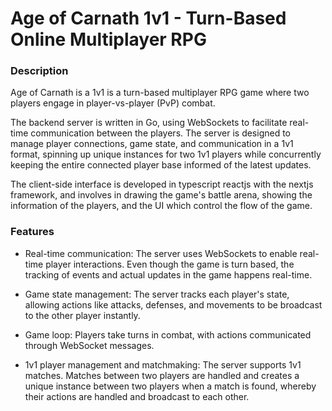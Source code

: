 # Age of Carnath 1v1 - Turn-Based Online Multiplayer RPG

### Description

Age of Carnath is a 1v1 is a turn-based multiplayer RPG game where two players engage in player-vs-player (PvP) combat.

The backend server is written in Go, using WebSockets to facilitate real-time communication between the players. The server is designed to manage player connections, game state, and communication in a 1v1 format, spinning up unique instances for two 1v1 players while concurrently keeping the entire connected player base informed of the latest updates.

The client-side interface is developed in typescript reactjs with the nextjs framework, and involves in drawing the game's battle arena, showing the information of the players, and the UI which control the flow of the game.

### Features

- Real-time communication: The server uses WebSockets to enable real-time player interactions. Even though the game is turn based, the tracking of events and actual updates in the game happens real-time.

- Game state management: The server tracks each player's state, allowing actions like attacks, defenses, and movements to be broadcast to the other player instantly.

- Game loop: Players take turns in combat, with actions communicated through WebSocket messages.

- 1v1 player management and matchmaking: The server supports 1v1 matches. Matches between two players are handled and creates a unique instance between two players when a match is found, whereby their actions are handled and broadcast to each other.
